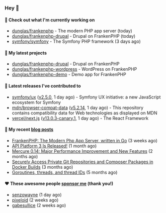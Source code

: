 ### Hey 👋

#### 👷 Check out what I'm currently working on

- [dunglas/frankenphp](https://github.com/dunglas/frankenphp) - The modern PHP app server (today)
- [dunglas/frankenphp-drupal](https://github.com/dunglas/frankenphp-drupal) - Drupal on FrankenPHP (today)
- [symfony/symfony](https://github.com/symfony/symfony) - The Symfony PHP framework (3 days ago)

#### 🌱 My latest projects

- [dunglas/frankenphp-drupal](https://github.com/dunglas/frankenphp-drupal) - Drupal on FrankenPHP
- [dunglas/frankenphp-wordpress](https://github.com/dunglas/frankenphp-wordpress) - WordPress on FrankenPHP
- [dunglas/frankenphp-demo](https://github.com/dunglas/frankenphp-demo) - Demo app for FrankenPHP

#### 🔭 Latest releases I've contributed to

- [symfony/ux](https://github.com/symfony/ux) ([v2.5.0](https://github.com/symfony/ux/releases/tag/v2.5.0), 1 day ago) - Symfony UX initiative: a new JavaScript ecosystem for Symfony
- [mdn/browser-compat-data](https://github.com/mdn/browser-compat-data) ([v5.2.14](https://github.com/mdn/browser-compat-data/releases/tag/v5.2.14), 1 day ago) - This repository contains compatibility data for Web technologies as displayed on MDN
- [vercel/next.js](https://github.com/vercel/next.js) ([v13.0.3-canary.1](https://github.com/vercel/next.js/releases/tag/v13.0.3-canary.1), 1 day ago) - The React Framework

#### 📜 My recent [blog posts](https://dunglas.fr)

- [FrankenPHP: The Modern Php App Server, written in Go](https://dunglas.dev/2022/10/frankenphp-the-modern-php-app-server-written-in-go/) (3 weeks ago)
- [API Platform 3 Is Released!](https://dunglas.dev/2022/09/api-platform-3-is-released/) (1 month ago)
- [Mercure 0.14: Major Performance Improvement and New Features](https://dunglas.dev/2022/09/mercure-0-14/) (2 months ago)
- [Securely Access Private Git Repositories and Composer Packages in Docker Builds](https://dunglas.dev/2022/08/securely-access-private-git-repositories-and-composer-packages-in-docker-builds/) (3 months ago)
- [Goroutines, threads, and thread IDs](https://dunglas.dev/2022/05/goroutines-threads-and-thread-ids/) (5 months ago)

#### ❤️ These awesome people [sponsor me](https://github.com/sponsors/dunglas) (thank you!)

- [senzowayne](https://github.com/senzowayne) (1 day ago)
- [pixeloid](https://github.com/pixeloid) (2 weeks ago)
- [gabesullice](https://github.com/gabesullice) (2 weeks ago)
